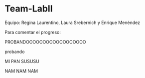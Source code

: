 # Team-LabII
Equipo: Regina Laurentino, Laura Srebernich y Enrique Menéndez

Para comentar el progreso:

PROBANDOOOOOOOOOOOOOOOOOO

probando

MI PAN SUSUSU

NAM NAM NAM
